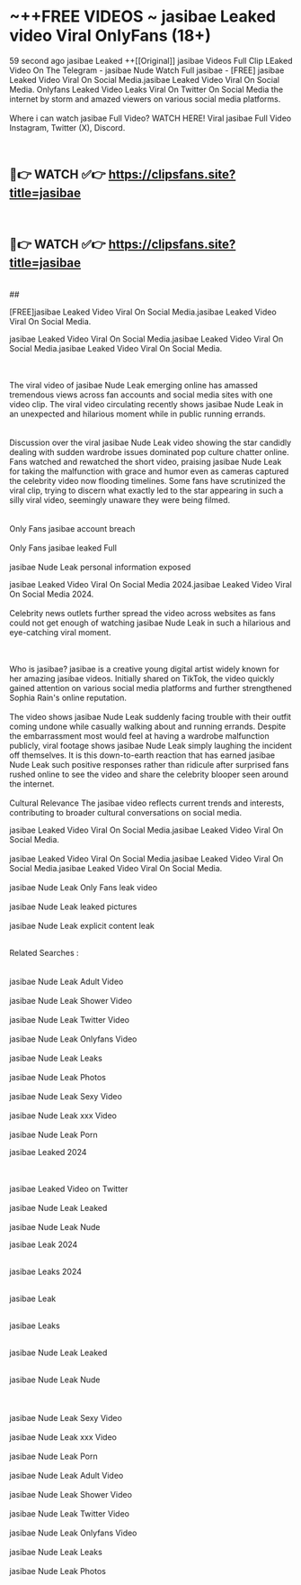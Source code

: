 # ~++FREE VIDEOS ~ jasibae Leaked video Viral OnlyFans (18+)<br>


59 second ago jasibae Leaked ++[[Original]] jasibae Videos Full Clip LEaked Video On The Telegram  - jasibae Nude  Watch Full jasibae - [FREE] jasibae Leaked Video Viral On Social Media.jasibae Leaked Video Viral On Social Media.   Onlyfans Leaked Video Leaks Viral On Twitter On Social Media the internet by storm and amazed viewers on various social media platforms. <br><br>
Where i can watch jasibae Full Video? WATCH HERE! Viral jasibae Full Video Instagram, Twitter (X), Discord. <br>


 <br>

##  🔴👉 WATCH ✅👉  <a href="https://clipsfans.site?title=jasibae&ref=git">https://clipsfans.site?title=jasibae</a> <br>
  <br>

##  🔴👉 WATCH ✅👉  <a href="https://clipsfans.site?title=jasibae&ref=git">https://clipsfans.site?title=jasibae</a> <br>
  <br>
  ##



[FREE]jasibae Leaked Video Viral On Social Media.jasibae Leaked Video Viral On Social Media. <br>

jasibae Leaked Video Viral On Social Media.jasibae Leaked Video Viral On Social Media.jasibae Leaked Video Viral On Social Media. <br>


  <br>

  <br>
The viral video of jasibae Nude Leak emerging online has amassed tremendous views across fan accounts and social media sites with one video clip. The viral video circulating recently shows jasibae Nude Leak in an unexpected and hilarious moment while in public running errands.<br>
<br>


<br>
Discussion over the viral jasibae Nude Leak video showing the star candidly dealing with sudden wardrobe issues dominated pop culture chatter online. Fans watched and rewatched the short video, praising jasibae Nude Leak for taking the malfunction with grace and humor even as cameras captured the celebrity video now flooding timelines. Some fans have scrutinized the viral clip, trying to discern what exactly led to the star appearing in such a silly viral video, seemingly unaware they were being filmed.<br>
<br>
<br> 
Only Fans jasibae account breach<br>
<br>
Only Fans jasibae leaked Full <br>
<br>
jasibae Nude Leak personal information exposed<br>

jasibae Leaked Video Viral On Social Media 2024.jasibae Leaked Video Viral On Social Media 2024. <br>
<br>
Celebrity news outlets further spread the video across websites as fans could not get enough of watching jasibae Nude Leak in such a hilarious and eye-catching viral moment.<br>
<br>

<br>
Who is jasibae? jasibae is a creative young digital artist widely known for her amazing jasibae videos. Initially shared on TikTok, the video quickly gained attention on various social media platforms and further strengthened Sophia Rain's online reputation.<br>
<br>
The video shows jasibae Nude Leak suddenly facing trouble with their outfit coming undone while casually walking about and running errands. Despite the embarrassment most would feel at having a wardrobe malfunction publicly, viral footage shows jasibae Nude Leak simply laughing the incident off themselves. It is this down-to-earth reaction that has earned jasibae Nude Leak such positive responses rather than ridicule after surprised fans rushed online to see the video and share the celebrity blooper seen around the internet.<br>
<br>
Cultural Relevance The jasibae video reflects current trends and interests, contributing to broader cultural conversations on social media.<br>

jasibae Leaked Video Viral On Social Media.jasibae Leaked Video Viral On Social Media.<br>
<br>
jasibae Leaked Video Viral On Social Media.jasibae Leaked Video Viral On Social Media.jasibae Leaked Video Viral On Social Media.<br>
<br>
jasibae Nude Leak Only Fans leak video<br>
<br>
jasibae Nude Leak leaked pictures<br>
<br>
jasibae Nude Leak explicit content leak<br>


<br>
Related Searches :<br>
<br>

<br>
jasibae Nude Leak Adult Video<br>
<br>
jasibae Nude Leak Shower Video<br>
<br>
jasibae Nude Leak Twitter Video<br>
<br>
jasibae Nude Leak Onlyfans Video<br>
<br>
jasibae Nude Leak Leaks<br>
<br>
jasibae Nude Leak Photos<br>

<br>
jasibae Nude Leak Sexy Video<br>
<br>
jasibae Nude Leak xxx Video<br>
<br>
jasibae Nude Leak Porn<br>

jasibae  Leaked 2024 <br> <br>
<br>

jasibae Leaked Video on Twitter <br>
<br>
jasibae Nude Leak Leaked<br>
<br>
jasibae Nude Leak Nude<br>


jasibae  Leak 2024 <br> <br>



jasibae  Leaks 2024 <br> <br>



 
jasibae  Leak<br> <br>



jasibae  Leaks<br> <br>


jasibae Nude Leak Leaked<br> <br>

jasibae Nude Leak Nude<br> <br>
<br> <br>
jasibae Nude Leak Sexy Video
<br> <br>
jasibae Nude Leak xxx Video
<br> <br>
jasibae Nude Leak Porn
<br> <br>
jasibae Nude Leak Adult Video
<br> <br>
jasibae Nude Leak Shower Video
<br> <br>
jasibae Nude Leak Twitter Video
<br> <br>
jasibae Nude Leak Onlyfans Video
<br> <br>
jasibae Nude Leak Leaks
<br> <br>
jasibae Nude Leak Photos






</p>




 



</p>










